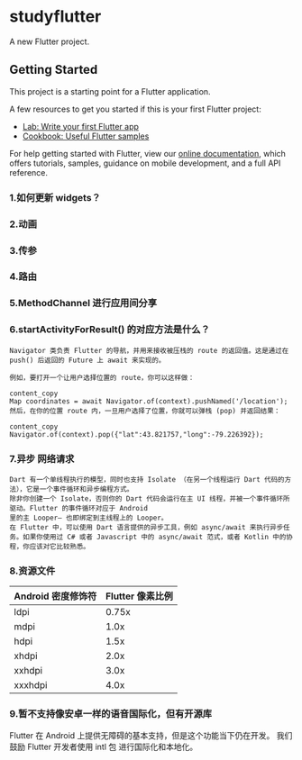 # studyflutter

A new Flutter project.

## Getting Started

This project is a starting point for a Flutter application.

A few resources to get you started if this is your first Flutter project:

- [Lab: Write your first Flutter app](https://flutter.dev/docs/get-started/codelab)
- [Cookbook: Useful Flutter samples](https://flutter.dev/docs/cookbook)

For help getting started with Flutter, view our
[online documentation](https://flutter.dev/docs), which offers tutorials,
samples, guidance on mobile development, and a full API reference.

### 1.如何更新 widgets？
### 2.动画
### 3.传参
### 4.路由
### 5.MethodChannel 进行应用间分享
### 6.startActivityForResult() 的对应方法是什么？
```code
Navigator 类负责 Flutter 的导航，并用来接收被压栈的 route 的返回值。这是通过在 push() 后返回的 Future 上 await 来实现的。

例如，要打开一个让用户选择位置的 route，你可以这样做：

content_copy
Map coordinates = await Navigator.of(context).pushNamed('/location');
然后，在你的位置 route 内，一旦用户选择了位置，你就可以弹栈 (pop) 并返回结果：

content_copy
Navigator.of(context).pop({"lat":43.821757,"long":-79.226392});
```
### 7.异步 网络请求
```text
Dart 有一个单线程执行的模型，同时也支持 Isolate （在另一个线程运行 Dart 代码的方法），它是一个事件循环和异步编程方式。
除非你创建一个 Isolate，否则你的 Dart 代码会运行在主 UI 线程，并被一个事件循环所驱动。Flutter 的事件循环对应于 Android 
里的主 Looper— 也即绑定到主线程上的 Looper。
在 Flutter 中，可以使用 Dart 语言提供的异步工具，例如 async/await 来执行异步任务。如果你使用过 C# 或者 Javascript 中的 async/await 范式，或者 Kotlin 中的协程，你应该对它比较熟悉。
```
### 8.资源文件

|Android 密度修饰符 |Flutter 像素比例
|----             |----
|ldpi	          |0.75x
|mdpi	          |1.0x
|hdpi	          |1.5x
|xhdpi	          |2.0x
|xxhdpi	          |3.0x
|xxxhdpi	      |4.0x

### 9.暂不支持像安卓一样的语音国际化，但有开源库
Flutter 在 Android 上提供无障碍的基本支持，但是这个功能当下仍在开发。
我们鼓励 Flutter 开发者使用 intl 包 进行国际化和本地化。


